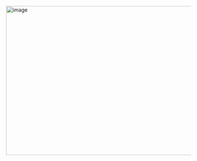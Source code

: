 <img width="907" height="409" alt="image" src="https://github.com/user-attachments/assets/2afcd3ab-a36c-407a-85bc-4faaefa8e914" />

